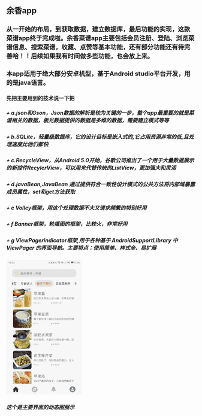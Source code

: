 ## 余香app  
### 从一开始的布局，到获取数据，建立数据库，最后功能的实现，这款菜谱app终于完成啦。余香菜谱app主要包括会员注册、登陆、浏览菜谱信息、搜索菜谱，收藏、点赞等基本功能，还有部分功能还有待完善哈！！后续如果我有时间做多些功能，也会放上来。  
### 本app适用于绝大部分安卓机型，基于Android studio平台开发，用的是java语言。  
#### 先把主要用到的技术说一下把
##### + a.json和Gson，Json数据的解析是较为关键的一步，整个app最重要的就是菜谱相关的数据，极光数据提供的数据是多维的数据，需要建立模式等等      
##### + b.SQLite，轻量级数据库，它的设计目标是嵌入式的,它占用资源非常的低,且处理速度比他们都快   
##### + c.RecycleView，从Android 5.0开始，谷歌公司推出了一个用于大量数据展示的新控件RecylerView，可以用来代替传统的ListView，更加强大和灵活        
##### + d.javaBean,JavaBean 通过提供符合一致性设计模式的公共方法将内部域暴露成员属性，set和get方法获取    
##### + e Volley框架，用这个处理数据不大又请求频繁的特别好用  
##### + f Banner框架，轮播图的框架，比较火，非常好用    
##### + g ViewPagerindicator框架,用于各种基于 AndroidSupportLibrary 中 ViewPager 的界面导航。主要特点：使用简单、样式全、易扩展      
![Image text](https://raw.githubusercontent.com/lemonleeboss/YuXiang/master/app/src/main/res/mipmap-mdpi/git_a.gif)  
##### 这个是主要界面的动态图展示
